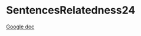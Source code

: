 # SentencesRelatedness24

[Google doc](https://docs.google.com/document/d/1IxB6a3DGFe2ermGPOAnsYhukMOtDKvWfV2UXoyiqcYQ/edit#heading=h.bw9p4docrkd1)
